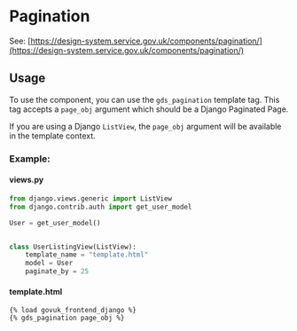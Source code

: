 # Pagination

See: [https://design-system.service.gov.uk/components/pagination/](https://design-system.service.gov.uk/components/pagination/)

## Usage

To use the component, you can use the `gds_pagination` template tag. This tag accepts a `page_obj` argument which should be a Django Paginated Page.

If you are using a Django `ListView`, the `page_obj` argument will be available in the template context.

### Example:

#### views.py
```python
from django.views.generic import ListView
from django.contrib.auth import get_user_model

User = get_user_model()


class UserListingView(ListView):
    template_name = "template.html"
    model = User
    paginate_by = 25
```

#### template.html
```django
{% load govuk_frontend_django %}
{% gds_pagination page_obj %}
```